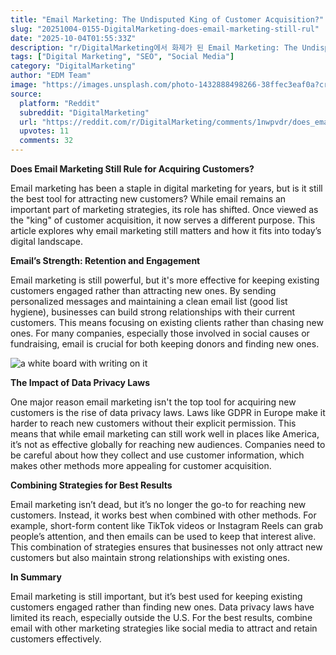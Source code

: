 ```yaml
---
title: "Email Marketing: The Undisputed King of Customer Acquisition?"
slug: "20251004-0155-DigitalMarketing-does-email-marketing-still-rul"
date: "2025-10-04T01:55:33Z"
description: "r/DigitalMarketing에서 화제가 된 Email Marketing: The Undisputed King of Customer Acquisition?에 대한 깊이 있는 분석과 인사이트"
tags: ["Digital Marketing", "SEO", "Social Media"]
category: "DigitalMarketing"
author: "EDM Team"
image: "https://images.unsplash.com/photo-1432888498266-38ffec3eaf0a?crop=entropy&cs=tinysrgb&fit=max&fm=jpg&ixid=M3w3OTU0NDF8MHwxfHNlYXJjaHwyNXx8ZGlnaXRhbCUyMG1hcmtldGluZ3xlbnwxfDB8fHwxNzU5NTQyOTI0fDA&ixlib=rb-4.1.0&q=80&w=1080"
source:
  platform: "Reddit"
  subreddit: "DigitalMarketing"
  url: "https://reddit.com/r/DigitalMarketing/comments/1nwpvdr/does_email_marketing_still_rule_as_a_king_for/"
  upvotes: 11
  comments: 32
---
```


**Does Email Marketing Still Rule for Acquiring Customers?**

Email marketing has been a staple in digital marketing for years, but is it still the best tool for attracting new customers? While email remains an important part of marketing strategies, its role has shifted. Once viewed as the "king" of customer acquisition, it now serves a different purpose. This article explores why email marketing still matters and how it fits into today’s digital landscape.

**Email’s Strength: Retention and Engagement**

Email marketing is still powerful, but it's more effective for keeping existing customers engaged rather than attracting new ones. By sending personalized messages and maintaining a clean email list (good list hygiene), businesses can build strong relationships with their current customers. This means focusing on existing clients rather than chasing new ones. For many companies, especially those involved in social causes or fundraising, email is crucial for both keeping donors and finding new ones.

![a white board with writing on it](https://images.unsplash.com/photo-1663090859310-97a1af639a29?crop=entropy&cs=tinysrgb&fit=max&fm=jpg&ixid=M3w3OTU0NDF8MHwxfHNlYXJjaHwxOXx8c2VvfGVufDF8MHx8fDE3NTk1NDI5MjR8MA&ixlib=rb-4.1.0&q=80&w=1080)

**The Impact of Data Privacy Laws**

One major reason email marketing isn't the top tool for acquiring new customers is the rise of data privacy laws. Laws like GDPR in Europe make it harder to reach new customers without their explicit permission. This means that while email marketing can still work well in places like America, it’s not as effective globally for reaching new audiences. Companies need to be careful about how they collect and use customer information, which makes other methods more appealing for customer acquisition.

**Combining Strategies for Best Results**

Email marketing isn’t dead, but it’s no longer the go-to for reaching new customers. Instead, it works best when combined with other methods. For example, short-form content like TikTok videos or Instagram Reels can grab people’s attention, and then emails can be used to keep that interest alive. This combination of strategies ensures that businesses not only attract new customers but also maintain strong relationships with existing ones.

**In Summary**

Email marketing is still important, but it’s best used for keeping existing customers engaged rather than finding new ones. Data privacy laws have limited its reach, especially outside the U.S. For the best results, combine email with other marketing strategies like social media to attract and retain customers effectively.
